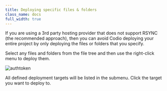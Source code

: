 ```yaml
---
title: Deploying specific files & folders
class_name: docs
full_width: true
---
```


If you are using a 3rd party hosting provider that does not support RSYNC (the recommended approach), then you can avoid Codio deploying your entire project by only deploying the files or folders that you specify.

Select any files and folders from the file tree and then use the right-click menu to deploy them.

<img alt="authtoken" src="/img/docs/deploy-specific.png" class="simple"/>

All defined deployment targets will be listed in the submenu. Click the target you want to deploy to.